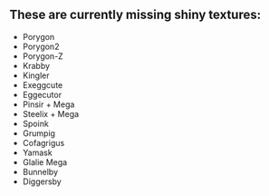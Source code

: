 ## These are currently missing shiny textures:

-	Porygon
-	Porygon2
-	Porygon-Z
-   Krabby
-   Kingler
-   Exeggcute
-   Eggecutor
-   Pinsir + Mega
-   Steelix + Mega
-   Spoink
-   Grumpig
-   Cofagrigus
-   Yamask
-   Glalie Mega
-   Bunnelby
-   Diggersby
